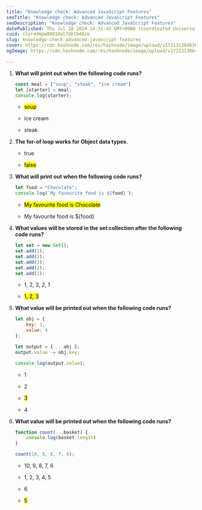 ```yaml
---
title: "Knowledge check: Advanced JavaScript Features"
seoTitle: "Knowledge check: Advanced JavaScript Features"
seoDescription: "Knowledge check: Advanced JavaScript Features"
datePublished: Thu Jul 18 2024 14:31:43 GMT+0000 (Coordinated Universal Time)
cuid: clyrddmpw00010al7dklb40zm
slug: knowledge-check-advanced-javascript-features
cover: https://cdn.hashnode.com/res/hashnode/image/upload/v1721313048362/9a1dc376-99b5-4da3-aa42-5d1e8df3ec05.png
ogImage: https://cdn.hashnode.com/res/hashnode/image/upload/v1721313064817/28cad413-a84b-4d0a-8054-873d769184b8.png

---
```


1. **What will print out when the following code runs?**
    
    ```javascript
    const meal = ["soup", "steak", "ice cream"]
    let [starter] = meal;
    console.log(starter);
    ```
    
    * <mark>soup</mark>
        
    * ice cream
        
    * steak
        
2. **The for-of loop works for Object data types.**
    
    * true
        
    * <mark>false</mark>
        
3. **What will print out when the following code runs?**
    
    ```javascript
    let food = "Chocolate";
    console.log(`My favourite food is ${food}`);
    ```
    
    * <mark>My favourite food is Chocolate</mark>
        
    * My favourite food is ${food}
        
4. **What values will be stored in the set collection after the following code runs?**
    
    ```javascript
    let set = new Set();
    set.add(1);
    set.add(2);
    set.add(3);
    set.add(2);
    set.add(1);
    ```
    
    * 1, 2, 3, 2, 1
        
    * <mark>1, 2, 3</mark>
        
5. **What value will be printed out when the following code runs?**
    
    ```javascript
    let obj = {
        key: 1,
        value: 4
    };
    
    let output = { ...obj };
    output.value -= obj.key;
    
    console.log(output.value);
    ```
    
    * 1
        
    * 2
        
    * <mark>3</mark>
        
    * 4
        
6. **What value will be printed out when the following code runs?**
    
    ```javascript
    function count(...basket) {
        console.log(basket.length)
    }
    
    count(10, 9, 8, 7, 6);
    ```
    
    * 10, 9, 8, 7, 6
        
    * 1, 2, 3, 4, 5
        
    * 6
        
    * <mark>5</mark>